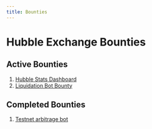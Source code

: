 ```yaml
---
title: Bounties
---
```


# Hubble Exchange Bounties

## Active Bounties

1. [Hubble Stats Dashboard](/incentives/bounties-hubble-stats-dashboard)
2. [Liquidation Bot Bounty](/incentives/bounties-liquidation-bot)

## Completed Bounties

1. [Testnet arbitrage bot](/incentives/bounties-testnet-arbitrage-bot)
